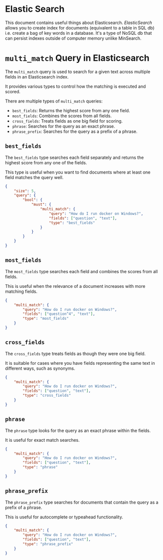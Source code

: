 # Elastic Search 

This document contains useful things about Elasticsearch. *ElasticSearch* allows you to create 
index for documents (equivalent to a table in SQL db) i.e. create a bag of key words in a 
database. It's a type of NoSQL db that can persist indexes outside of computer memory unlike 
MinSearch.

# `multi_match` Query in Elasticsearch

The `multi_match` query is used to search for a given text across multiple fields in an Elasticsearch index.

It provides various types to control how the matching is executed and scored. 

There are multiple types of `multi_match` queries:

- `best_fields`: Returns the highest score from any one field.
- `most_fields`: Combines the scores from all fields.
- `cross_fields`: Treats fields as one big field for scoring.
- `phrase`: Searches for the query as an exact phrase.
- `phrase_prefix`: Searches for the query as a prefix of a phrase.


## `best_fields`

The `best_fields` type searches each field separately and returns the highest score from any one of the fields.

This type is useful when you want to find documents where at least one field matches the query well.


```json
{
    "size": 5,
    "query": {
        "bool": {
            "must": {
                "multi_match": {
                    "query": "How do I run docker on Windows?",
                    "fields": ["question", "text"],
                    "type": "best_fields"
                }
            }
        }
    }
}
```

## `most_fields`

The `most_fields` type searches each field and combines the scores from all fields.

This is useful when the relevance of a document increases with more matching fields.

```json
{
    "multi_match": {
        "query": "How do I run docker on Windows?",
        "fields": ["question^4", "text"],
        "type": "most_fields"
    }
}
```

## `cross_fields`

The `cross_fields` type treats fields as though they were one big field.

It is suitable for cases where you have fields representing the same text in different ways, such as synonyms.

```json
{
    "multi_match": {
        "query": "How do I run docker on Windows?",
        "fields": ["question", "text"],
        "type": "cross_fields"
    }
}
```

## `phrase`

The `phrase` type looks for the query as an exact phrase within the fields.

It is useful for exact match searches.

```json
{
    "multi_match": {
        "query": "How do I run docker on Windows?",
        "fields": ["question", "text"],
        "type": "phrase"
    }
}
```

## `phrase_prefix`

The `phrase_prefix` type searches for documents that contain the query as a prefix of a phrase.

This is useful for autocomplete or typeahead functionality.


```json
{
    "multi_match": {
        "query": "How do I run docker on Windows?",
        "fields": ["question", "text"],
        "type": "phrase_prefix"
    }
}
```